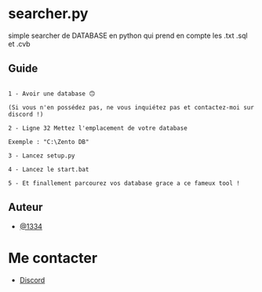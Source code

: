 # searcher.py

simple searcher de DATABASE en python qui prend en compte les .txt .sql et .cvb

## Guide
```

1 - Avoir une database 🙃

(Si vous n'en possédez pas, ne vous inquiétez pas et contactez-moi sur discord !)

2 - Ligne 32 Mettez l'emplacement de votre database

Exemple : "C:\Zento DB"

3 - Lancez setup.py

4 - Lancez le start.bat

5 - Et finallement parcourez vos database grace a ce fameux tool !

```



## Auteur

- [@1334](https://github.com/Millecenttrantequatre2)

# Me contacter 

- [Discord](https://discordapp.com/users/1210728851785781299)
